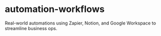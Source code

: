 # automation-workflows
Real-world automations using Zapier, Notion, and Google Workspace to streamline business ops.
